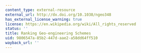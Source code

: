 ```yaml
---
content_type: external-resource
external_url: http://dx.doi.org/10.1038/ngeo348
has_external_license_warning: true
license: https://en.wikipedia.org/wiki/All_rights_reserved
status: ''
title: Ranking Geo-engineering Schemes
uid: 9806547a-85b2-447d-aae2-a58dd64ff510
wayback_url: ''
---
```

